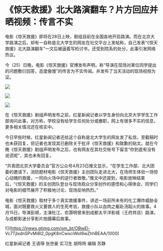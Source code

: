 # 《惊天救援》北大路演翻车？片方回应并晒视频：传言不实

电影《惊天救援》即将在28日上映，剧组目前在全国各地开启路演。而在北京大学路演之后，却有一自称是北大学生的网友在社交平台上发帖称，自己发表“《惊天救援》北大路演翻车”一文后被逼着写检讨书，还受到院系的处分，此事引发网络热议。

今（25）日晚，电影《惊天救援》官博发布声明，称“导演在现场对某位同学提出的问题敷衍回答，态度傲慢”的传言为不实传闻。并发布了当天活动的现场视频为证。

![](https://inews.gtimg.com/om_bt/Ob3kbaTj7Dxe8lrBorVm5_-dcCwDFw6QAxwYiakUaPQ0QAA/1000)

![](https://inews.gtimg.com/om_bt/OZgRs8eYZQjwkXChgsjdoyKVX0Fz8Hn0xxG9OVX-Y2a4YAA/1000)

![](https://inews.gtimg.com/om_bt/ON09lEfBTpORDT052jfPTG4EQl4t1hyjDMrlquIgPz0jEAA/1000)

在《惊天救援》剧组声明发布之前，红星新闻记者以学生身份向北京大学学生工作部询问此事，对方称，学校没有给学生任何处分或撤职，网上有很多不实的信息，更多相关情况还在核实中。

今日早些时候，红星新闻记者还给这个自称是北大学生的网友发了私信，至截稿时也未获回复，但记者也发现其已删除关于批评《惊天救援》和致歉的贴文。就在今晚《惊天救援》剧组声明发布之后，也有网友在其社交账号下留言“你到底有没有说谎呢”，其也未有回复。

“共青团北京大学委员会”官方公众号4月23日推文显示，“在学生工作部、北大团委的邀请下，消防题材电影《惊天救援》主创团队走进北大，在场师生体验一场惊心动魄的救援，一同向火场中的逆行者致敬。”推文中还提到，电影放映结束后，“《惊天救援》的主创团队登台与现场观众分享创作的感悟和心得体会，同学们对电影的细节展开了积极地讨论，现场反响热烈。”

电影《惊天救援》取材于多个真实救援事件，讲述一场前所未有的化工爆炸威胁全城，面对既要救火又要救人的生死考验，救援小队以血肉之躯赴汤蹈火的故事。4月15日，导演彭顺，主演杜江、俞灏明曾来到成都太平洋影城（王府井店）路演，与成都影迷分享影片拍摄幕后故事。

![](https://inews.gtimg.com/om_bt/OBwEl-
Vc7TjlxdnSPvMi8l2_0pgK8nCwsciWoI6wZhhBEAA/1000)

红星新闻记者 王语琤 张世豪 实习生 胡玲玲 编辑 苏静

